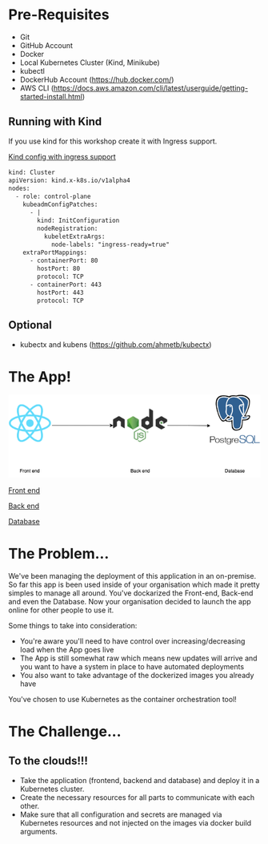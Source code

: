 # Pre-Requisites

- Git
- GitHub Account
- Docker 
- Local Kubernetes Cluster (Kind, Minikube)
- kubectl
- DockerHub Account (https://hub.docker.com/)
- AWS CLI (https://docs.aws.amazon.com/cli/latest/userguide/getting-started-install.html)


## Running with Kind

If you use kind for this workshop create it with Ingress support.

[Kind config with ingress support](https://dustinspecker.com/posts/test-ingress-in-kind/)

```
kind: Cluster
apiVersion: kind.x-k8s.io/v1alpha4
nodes:
  - role: control-plane
    kubeadmConfigPatches:
      - |
        kind: InitConfiguration
        nodeRegistration:
          kubeletExtraArgs:
            node-labels: "ingress-ready=true"        
    extraPortMappings:
      - containerPort: 80
        hostPort: 80
        protocol: TCP
      - containerPort: 443
        hostPort: 443
        protocol: TCP
```




## Optional

- kubectx and kubens (https://github.com/ahmetb/kubectx)

# The App!

![ToDo List](./assets/ToDoList.png "ToDo List")

[Front end](https://github.com/r-magalhaes/ws-frontend)

[Back end](https://github.com/r-magalhaes/ws-backend)

[Database](https://github.com/r-magalhaes/ws-database)

# The Problem...

We've been managing the deployment of this application in an on-premise. So far this app is been used inside of your organisation which made it pretty simples to manage all around. You've dockarized the Front-end, Back-end and even the Database. Now your organisation decided to launch the app online for other people to use it.

Some things to take into consideration:
- You're aware you'll need to have control over increasing/decreasing load when the App goes live
- The App is still somewhat raw which means new updates will arrive and you want to have a system in place to have automated deployments
- You also want to take advantage of the dockerized images you already have

You've chosen to use Kubernetes as the container orchestration tool!


# The Challenge...

## To the clouds!!!

- Take the application (frontend, backend and database) and deploy it in a Kubernetes cluster.
- Create the necessary resources for all parts to communicate with each other.
- Make sure that all configuration and secrets are managed via Kubernetes resources and not injected on the images via docker build arguments.